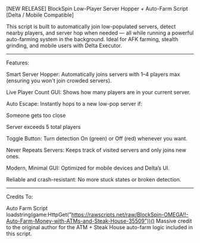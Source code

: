 
[NEW RELEASE] BlockSpin Low-Player Server Hopper + Auto-Farm Script [Delta / Mobile Compatible]

This script is built to automatically join low-populated servers, detect nearby players, and server hop when needed — all while running a powerful auto-farming system in the background. Ideal for AFK farming, stealth grinding, and mobile users with Delta Executor.


---

Features:

Smart Server Hopper: Automatically joins servers with 1–4 players max (ensuring you won't join crowded servers).

Live Player Count GUI: Shows how many players are in your current server.

Auto Escape: Instantly hops to a new low-pop server if:

Someone gets too close

Server exceeds 5 total players


Toggle Button: Turn detection On (green) or Off (red) whenever you want.

Never Repeats Servers: Keeps track of visited servers and only joins new ones.

Modern, Minimal GUI: Optimized for mobile devices and Delta’s UI.

Reliable and crash-resistant: No more stuck states or broken detection.



---

Credits To:

Auto Farm Script 
loadstring(game:HttpGet("https://rawscripts.net/raw/BlockSpin-OMEGA!!-Auto-Farm-Money-with-ATMs-and-Steak-House-35509"))()
Massive credit to the original author for the ATM + Steak House auto-farm logic included in this script.

